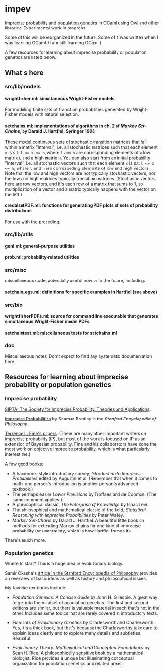 impev
===

[Imprecise
probability](https://en.wikipedia.org/wiki/Imprecise_probability) and
[population genetics](https://en.wikipedia.org/wiki/Population_genetics) in [OCaml](http://ocaml.org/) using
[Owl](https://github.com/ryanrhymes/owl) and other libraries.
Experimental work in progress.

Some of this will be reorganized in the future.  Some of it was
written when I was learning OCaml.  (I am still learning OCaml.)

A few resources for learning about imprecise probability or population
genetics are listed below.

## What's here

### src/lib/models

#### wrightfisher.ml: simultaneous Wright-Fisher models

For modeling finite sets of transition probabilities generated by
Wright-Fisher models with natural selection.

#### setchains.ml: implementations of algorithms in ch. 2 of *Markov Set-Chains*, by Darald J. Hartfiel, Springer 1998

These model continuous sets of stochastic transition matrices that fall
within a matrix "interval", i.e. all stochastic matrices such that each
element `x` is s.t. `l <= x <= h`, where `l` and `h` are corresponding
elements of a low matrix `L` and a high matrix `H`.
You can also start from an initial probability "interval", i.e. all
stochastic vectors such that each element `x` is s.t. `l <= x <= h`,
where `l` and `h` are correspoding elements of low and high vectors.
Note that the low and high vectors are not typically stochastic vectors,
nor the low and high matrices typically transition matrices.
(Stochastic vectors here are row vectors, and it's each row of a matrix that
sums to 1, so multiplication of a vector and a matrix typically
happens with the vector on the left.)

#### credalsetPDF.ml: functions for generating PDF plots of sets of probability distributions

For use with the preceding.

### src/lib/utils

#### genl.ml: general-purpose utilities    
#### prob.ml: probability-related utilities


### src/misc
miscellaneous code, potentially useful now or in the future,
including:

#### setchain_egs.ml: definitions for specific examples in Hartfiel (see above)


### src/bin

#### wrightfisherPDFs.ml: source for command line executable that generates simultaneous Wright-Fisher model PDFs

#### setchaintest.ml: miscellaneous tests for setchains.ml


### doc

Miscellaneous notes.  Don't expect to find any systematic
documentation here.


## Resources for learning about imprecise probability or population genetics

### Imprecise probability

[SIPTA: The Society for Imprecise Probability: Theories and
Applications](http://www.sipta.org).

[Imprecise
Probabilities](https://plato.stanford.edu/entries/imprecise-probabilities)
by Seamus Bradley in the *Stanford Encyclopedia of Philosophy*.

[Terrence L. Fine's
papers](https://scholar.google.com/citations?user=CKPeC3IAAAAJ&hl=en).
(There are many other important writers on imprecise probability (IP),
but most of the work is focused on IP as an extension of Bayesian
probability.  Fine and his collaborators have done the most work on
objective imprecise probability, which is what particularly interest me.)

A few good books:

* A handbook-style introductory survey, *Introduction
to Imprecise Probabilities* edited by Augustin et al.  (Remember that
when it comes to math, one person's introduction is another person's
advanced textbook.)
* The perhaps easier *Lower Previsions* by Troffaes and de Cooman.
  (The same comment applies.)
* A philosophical classic, *The Enterprise of Knowledge* by Isaac
  Levi.
* The philosophical and mathematical classic of the field, *Statistical
Reasoning with Imprecise Probaiblities* by Peter Walley.
* *Markov Set-Chains* by Darald J. Hartfiel. A beautiful little book on
methods for extending Markov chains for one kind of imprecise probability
(or uncertainty, which is how Hartfiel frames it).

There's much more.

### Population genetics

Where to start?  This is a huge area in evolutionary biology.

Samir Okasha's [article in the Stanford Encyclopedia of
Philosophy](https://plato.stanford.edu/entries/population-genetics)
provides an overview of basic ideas as well as history and philosophical
issues.

My favorite textbooks include:

* *Population Genetics: A Concise Guide* by John H. Gillespie.  A
great way to get into the mindset of population genetics.  The first
and second editions are similar, but there is valuable material in
each that's not in the other.  Includes some topics that are rarely
covered in introductory texts.

* *Elements of Evolutionary Genetics* by Charlesworth and
Charlesworth.  Yes, it's a thick book, but that's because the
Charlesworths take care to explain ideas clearly and to explore
many details and subtleties.  Beautiful.

* *Evolutionary Theory: Mathematical and Conceptual Foundations* by
Sean H. Rice.  A philosophically sensitive book by a mathematical
biologist.  Rice provides a unique but illuminating conceptual
organization for population genetics and related areas.

